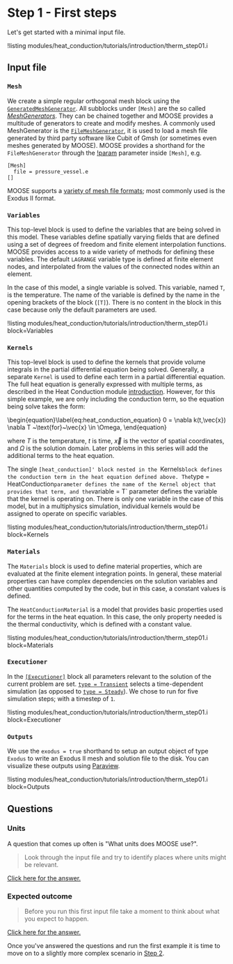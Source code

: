 # Step 1 - First steps

Let's get started with a minimal input file.

!listing modules/heat_conduction/tutorials/introduction/therm_step01.i

## Input file

### `Mesh`

We create a simple regular orthogonal mesh block using the
[`GeneratedMeshGenerator`](GeneratedMeshGenerator.md). All subblocks under
`[Mesh]` are the so called [*MeshGenerators*](meshgenerators/MeshGenerator.md).
They can be chained together and MOOSE provides a multitude of generators to
create and modify meshes. A commonly used MeshGenerator is the
[`FileMeshGenerator`](FileMeshGenerator.md), it is used to load a mesh file
generated by third party software like Cubit of Gmsh (or sometimes even meshes
generated by MOOSE). MOOSE provides a shorthand for the `FileMeshGenerator`
through the [!param](/Mesh/FileMesh/file) parameter inside `[Mesh]`, e.g.

```
[Mesh]
  file = pressure_vessel.e
[]
```

MOOSE supports a [variety of mesh file formats](FileMeshGenerator.md); most
commonly used is the Exodus II format.

### `Variables`

This top-level block is used to define the variables that are being solved
in this model. These variables define spatially varying fields that are defined
using a set of degrees of freedom and finite element interpolation functions.
MOOSE provides access to a wide variety of methods for defining these variables.
The default `LAGRANGE` variable type is defined at finite element nodes, and
interpolated from the values of the connected nodes within an element.

In the case of this model, a single variable is solved. This variable, named `T`,
is the temperature. The name of the variable is defined by the name in the opening
brackets of the block (`[T]`). There is no content in the block in this case because
only the default parameters are used.

!listing modules/heat_conduction/tutorials/introduction/therm_step01.i block=Variables

### `Kernels`

This top-level block is used to define the kernels that provide volume integrals
in the partial differential equation being solved. Generally, a separate `Kernel`
is used to define each term in a partial differential equation. The full heat equation
is generally expressed with multiple terms, as described in the Heat Conduction module
[introduction](heat_conduction/index.md). However, for this simple example, we are only
including the conduction term, so the equation being solve takes the form:

\begin{equation}\label{eq:heat_conduction_equation}
  0 = \nabla k(t,\vec{x}) \nabla T ~\text{for}~\vec{x} \in \Omega,
\end{equation}

where $T$ is the temperature, $t$ is time, $\vec{x}$ is the vector of spatial coordinates,
and $\Omega$ is the solution domain. Later problems in this series will add the
additional terms to the heat equation.

The single `[heat_conduction]' block nested in the `Kernels` block defines the conduction
term in the heat equation defined above. The `type = HeatConduction` parameter defines
the name of the Kernel object that provides that term, and the `variable = T` parameter
defines the variable that the kernel is operating on. There is only one variable in the case
of this model, but in a multiphysics simulation, individual kernels would be assigned
to operate on specific variables.

!listing modules/heat_conduction/tutorials/introduction/therm_step01.i block=Kernels

### `Materials`

The `Materials` block is used to define material properties, which are evaluated at
the finite element integration points. In general, these material properties can
have complex dependencies on the solution variables and other quantities computed
by the code, but in this case, a constant values is defined.

The `HeatConductionMaterial` is a model that provides basic properties used for
the terms in the heat equation. In this case, the only property needed is the thermal
conductivity, which is defined with a constant value.

!listing modules/heat_conduction/tutorials/introduction/therm_step01.i block=Materials

### `Executioner`

In the [`[Executioner]`](Executioner/index.md) block all parameters relevant to the solution of the current
problem are set. [`type = Transient`](Transient.md) selects a time-dependent simulation (as
opposed to [`type = Steady`](Steady.md)). We chose to run for five simulation steps; with a
timestep of `1`.

!listing modules/heat_conduction/tutorials/introduction/therm_step01.i block=Executioner

### `Outputs`

We use the `exodus = true` shorthand to setup an output object of type `Exodus` to write
an Exodus II mesh and solution file to the disk. You can visualize these outputs using
[Paraview](https://www.paraview.org).

!listing modules/heat_conduction/tutorials/introduction/therm_step01.i block=Outputs

## Questions

### Units

A question that comes up often is "What units does MOOSE use?".

>  Look through the input file and try to identify places where units might be
>  relevant.

[Click here for the answer.](heat_conduction/tutorials/introduction/answer01a.md)

### Expected outcome

> Before you run this first input file take a moment to think about what you
> expect to happen.

[Click here for the answer.](heat_conduction/tutorials/introduction/answer01b.md)

Once you've answered the questions and run the first example it is time to move
on to a slightly more complex scenario in [Step 2](heat_conduction/tutorials/introduction/therm_step02.md).
